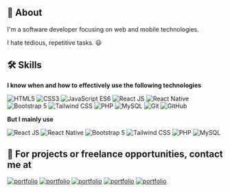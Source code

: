 ## 🚀 About

I'm a software developer focusing on web and mobile technologies.

I hate tedious, repetitive tasks. :smiley:

## 🛠 Skills

**I know when and how to effectively use the following technologies**

![HTML5](https://img.shields.io/badge/-HTML5-DC4D25?style=for-the-badge&logo=html5&logoColor=white "HTML5")
![CSS3](https://img.shields.io/badge/-CSS3-264DE4?style=for-the-badge&logo=css3&logoColor=white "CSS3")
![JavaScript ES6](https://img.shields.io/badge/-JavaScript_ES6-FCDC00?style=for-the-badge&logo=javascript&logoColor=black "JavaScript ES6")
![React JS](https://img.shields.io/badge/-React_JS-61DAFB?style=for-the-badge&logo=react&logoColor=black "React JS")
![React Native](https://img.shields.io/badge/-React_Native-61DAFB?style=for-the-badge&logo=react&logoColor=black "React Native")
![Bootstrap 5](https://img.shields.io/badge/-Bootstrap_5-7633F9?style=for-the-badge&logo=bootstrap&logoColor=white "Bootstrap 5")
![Tailwind CSS](https://img.shields.io/badge/-Tailwind_CSS-38BDF8?style=for-the-badge&logo=tailwindcss&logoColor=white "Tailwind CSS")
![PHP](https://img.shields.io/badge/-PHP-7A86B8?style=for-the-badge&logo=php&logoColor=white "PHP")
![MySQL](https://img.shields.io/badge/-MySQL-3E6E93?style=for-the-badge&logo=mysql&logoColor=white "MySQL")
![Git](https://img.shields.io/badge/-Git-F44D27?style=for-the-badge&logo=git&logoColor=white "Git")
![GitHub](https://img.shields.io/badge/-GitHub-24292F?style=for-the-badge&logo=github&logoColor=white "GitHub")

**But I mainly use**

![React JS](https://img.shields.io/badge/-React_JS-61DAFB?style=for-the-badge&logo=react&logoColor=black "React JS")
![React Native](https://img.shields.io/badge/-React_Native-61DAFB?style=for-the-badge&logo=react&logoColor=black "React Native")
![Bootstrap 5](https://img.shields.io/badge/-Bootstrap_5-7633F9?style=for-the-badge&logo=bootstrap&logoColor=white "Bootstrap 5")
![Tailwind CSS](https://img.shields.io/badge/-Tailwind_CSS-38BDF8?style=for-the-badge&logo=tailwindcss&logoColor=white "Tailwind CSS")
![PHP](https://img.shields.io/badge/-PHP-7A86B8?style=for-the-badge&logo=php&logoColor=white "PHP")
![MySQL](https://img.shields.io/badge/-MySQL-3E6E93?style=for-the-badge&logo=mysql&logoColor=white "MySQL")

## 🔗 For projects or freelance opportunities, contact me at

[![portfolio](https://img.shields.io/badge/Facebook-1773ea?style=for-the-badge&logo=facebook&logoColor=white)](https://www.facebook.com/kingdeorayom)
[![portfolio](https://img.shields.io/badge/Twitter-1C96E8?style=for-the-badge&logo=twitter&logoColor=white)](https://www.twitter.com/kingdeorayom)
[![portfolio](https://img.shields.io/badge/Instagram-F60A5F?style=for-the-badge&logo=instagram&logoColor=white)](https://www.instagram.com/kingdeorayom)
[![portfolio](https://img.shields.io/badge/kingdeorayom@gmail.com-E34133?style=for-the-badge&logo=gmail&logoColor=white)](kingdeorayom@gmail.com)
[![portfolio](https://img.shields.io/badge/LinkedIn-0077B5?style=for-the-badge&logo=linkedin&logoColor=white)](https://www.linkedin.com/in/kingdeorayom)
